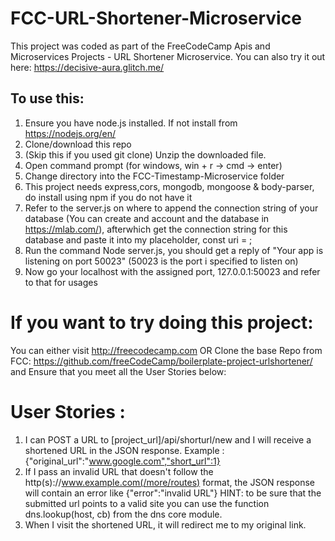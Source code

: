# FCC-URL-Shortener-Microservice
This project was coded as part of the FreeCodeCamp Apis and Microservices Projects - URL Shortener Microservice. You can also try it out here: https://decisive-aura.glitch.me/

## To use this:
1. Ensure you have node.js installed. If not install from https://nodejs.org/en/
2. Clone/download this repo
3. (Skip this if you used git clone) Unzip the downloaded file. 
4. Open command prompt (for windows, win + r -> cmd -> enter)
5. Change directory into the FCC-Timestamp-Microservice folder
6. This project needs express,cors, mongodb, mongoose & body-parser, do install using npm if you do not have it
7. Refer to the server.js on where to append the connection string of your database (You can create and account and the database in https://mlab.com/), afterwhich get the connection string for this database and paste it into my placeholder, const uri = <INSERT-CONNECTION-STRING-HERE>; 
8. Run the command Node server.js, you should get a reply of "Your app is listening on port 50023" (50023 is the port i specified to listen on)
9. Now go your localhost with the assigned port, 127.0.0.1:50023 and refer to that for usages

# If you want to try doing this project:
You can either visit http://freecodecamp.com
OR
Clone the base Repo from FCC: https://github.com/freeCodeCamp/boilerplate-project-urlshortener/
and Ensure that you meet all the User Stories below:

# User Stories :
1. I can POST a URL to [project_url]/api/shorturl/new and I will receive a shortened URL in the JSON response.
  Example : {"original_url":"www.google.com","short_url":1}
2. If I pass an invalid URL that doesn't follow the http(s)://www.example.com(/more/routes) format, the JSON response will contain an error   like {"error":"invalid URL"}
  HINT: to be sure that the submitted url points to a valid site you can use the function dns.lookup(host, cb) from the dns core module.
3. When I visit the shortened URL, it will redirect me to my original link.
